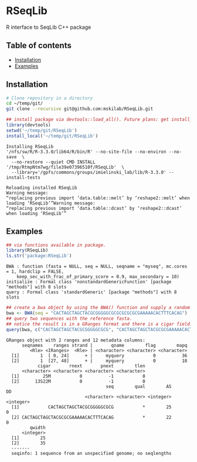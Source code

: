
# RSeqLib
R interface to SeqLib C++ package 

## Table of contents
* [Installation](#installation)
* [Examples](#examples)

## Installation


```bash 
# Clone repository in a directory 
cd ~/temp/git/
git clone --recursive git@github.com:mskilab/RSeqLib.git
```



```R
## install package via devtools::load_all(). Future plans: get install_local() and install_github() to work. 
library(devtools)
setwd('~/temp/git/RSeqLib')
install_local('~/temp/git/RSeqLib')

```

    Installing RSeqLib
    '/nfs/sw/R/R-3.3.0/lib64/R/bin/R' --no-site-file --no-environ --no-save  \
      --no-restore --quiet CMD INSTALL '/tmp/RtmpNtm7wg/file39e07396510f/RSeqLib'  \
      --library='/gpfs/commons/groups/imielinski_lab/lib/R-3.3.0' --install-tests 
    
    Reloading installed RSeqLib
    Warning message:
    “replacing previous import ‘data.table::melt’ by ‘reshape2::melt’ when loading ‘RSeqLib’”Warning message:
    “replacing previous import ‘data.table::dcast’ by ‘reshape2::dcast’ when loading ‘RSeqLib’”

Examples 
--------




```R
## via functions available in package.
library(RSeqLib)
ls.str('package:RSeqLib')
```


    BWA : function (fasta = NULL, seq = NULL, seqname = "myseq", mc.cores = 1, hardclip = FALSE, 
        keep_sec_with_frac_of_primary_score = 0.9, max_secondary = 10)  
    initialize : Formal class 'nonstandardGenericFunction' [package "methods"] with 8 slots
    query : Formal class 'standardGeneric' [package "methods"] with 8 slots

```R
## create a bwa object by using the BWA() function and supply a random reference fasta to it. 
bwa <- BWA(seq = "CACTAGCTAGCTACGCGGGGGCGCGCGCGCGCGAAAAACACTTTCACAG")
## query two sequences with the reference fasta. 
## notice the result is in a GRanges format and there is a cigar field. 
query(bwa, c("CACTAGCTAGCTACGCGGGGGCGCG", "CACTAGCTAGCTACGCGCGAAAAACACTTTCACAG"))
```

```
GRanges object with 2 ranges and 12 metadata columns:                                                                         
      seqnames    ranges strand |       qname        flag        mapq                                              
         <Rle> <IRanges>  <Rle> | <character> <character> <character>
  [1]        1  [ 0, 24]      + |     myquery           0          36
  [2]        1  [27, 48]      + |     myquery           0          18
            cigar       rnext       pnext        tlen
      <character> <character> <character> <character>
  [1]         25M           0          -1           0
  [2]      13S22M           0          -1           0
                                      seq        qual        AS        DD
                              <character> <character> <integer> <integer>
  [1]           CACTAGCTAGCTACGCGGGGGCGCG           *        25         0
  [2] CACTAGCTAGCTACGCGCGAAAAACACTTTCACAG           *        22         0
         qwidth
      <integer>
  [1]        25
  [2]        35
  -------
  seqinfo: 1 sequence from an unspecified genome; no seqlengths
```
```R

```
